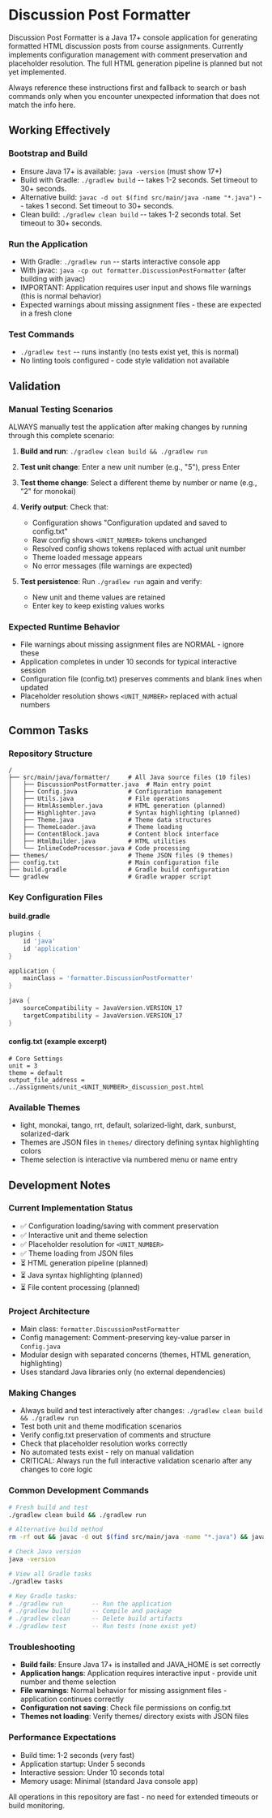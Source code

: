 
# Discussion Post Formatter

Discussion Post Formatter is a Java 17+ console application for generating formatted HTML discussion posts from course assignments. Currently implements configuration management with comment preservation and placeholder resolution. The full HTML generation pipeline is planned but not yet implemented.

Always reference these instructions first and fallback to search or bash commands only when you encounter unexpected information that does not match the info here.

## Working Effectively

### Bootstrap and Build
- Ensure Java 17+ is available: `java -version` (must show 17+)
- Build with Gradle: `./gradlew build` -- takes 1-2 seconds. Set timeout to 30+ seconds.
- Alternative build: `javac -d out $(find src/main/java -name "*.java")` -- takes 1 second. Set timeout to 30+ seconds.
- Clean build: `./gradlew clean build` -- takes 1-2 seconds total. Set timeout to 30+ seconds.

### Run the Application
- With Gradle: `./gradlew run` -- starts interactive console app
- With javac: `java -cp out formatter.DiscussionPostFormatter` (after building with javac)
- IMPORTANT: Application requires user input and shows file warnings (this is normal behavior)
- Expected warnings about missing assignment files - these are expected in a fresh clone

### Test Commands
- `./gradlew test` -- runs instantly (no tests exist yet, this is normal)
- No linting tools configured - code style validation not available

## Validation

### Manual Testing Scenarios
ALWAYS manually test the application after making changes by running through this complete scenario:

1. **Build and run**: `./gradlew clean build && ./gradlew run`
2. **Test unit change**: Enter a new unit number (e.g., "5"), press Enter
3. **Test theme change**: Select a different theme by number or name (e.g., "2" for monokai)
4. **Verify output**: Check that:
   - Configuration shows "Configuration updated and saved to config.txt"
   - Raw config shows `<UNIT_NUMBER>` tokens unchanged
   - Resolved config shows tokens replaced with actual unit number
   - Theme loaded message appears
   - No error messages (file warnings are expected)

5. **Test persistence**: Run `./gradlew run` again and verify:
   - New unit and theme values are retained
   - Enter key to keep existing values works

### Expected Runtime Behavior
- File warnings about missing assignment files are NORMAL - ignore these
- Application completes in under 10 seconds for typical interactive session
- Configuration file (config.txt) preserves comments and blank lines when updated
- Placeholder resolution shows `<UNIT_NUMBER>` replaced with actual numbers

## Common Tasks

### Repository Structure
```
/
├── src/main/java/formatter/     # All Java source files (10 files)
│   ├── DiscussionPostFormatter.java  # Main entry point
│   ├── Config.java              # Configuration management
│   ├── Utils.java               # File operations
│   ├── HtmlAssembler.java       # HTML generation (planned)
│   ├── Highlighter.java         # Syntax highlighting (planned)
│   ├── Theme.java               # Theme data structures
│   ├── ThemeLoader.java         # Theme loading
│   ├── ContentBlock.java        # Content block interface
│   ├── HtmlBuilder.java         # HTML utilities
│   └── InlineCodeProcessor.java # Code processing
├── themes/                      # Theme JSON files (9 themes)
├── config.txt                   # Main configuration file
├── build.gradle                 # Gradle build configuration
└── gradlew                      # Gradle wrapper script
```

### Key Configuration Files

#### build.gradle
```gradle
plugins {
    id 'java'
    id 'application'
}

application {
    mainClass = 'formatter.DiscussionPostFormatter'
}

java {
    sourceCompatibility = JavaVersion.VERSION_17
    targetCompatibility = JavaVersion.VERSION_17
}
```

#### config.txt (example excerpt)
```
# Core Settings
unit = 3
theme = default
output_file_address = ../assignments/unit_<UNIT_NUMBER>_discussion_post.html
```

### Available Themes
- light, monokai, tango, rrt, default, solarized-light, dark, sunburst, solarized-dark
- Themes are JSON files in `themes/` directory defining syntax highlighting colors
- Theme selection is interactive via numbered menu or name entry

## Development Notes

### Current Implementation Status
- ✅ Configuration loading/saving with comment preservation
- ✅ Interactive unit and theme selection
- ✅ Placeholder resolution for `<UNIT_NUMBER>`
- ✅ Theme loading from JSON files
- ⏳ HTML generation pipeline (planned)
- ⏳ Java syntax highlighting (planned)
- ⏳ File content processing (planned)

### Project Architecture
- Main class: `formatter.DiscussionPostFormatter`
- Config management: Comment-preserving key-value parser in `Config.java`
- Modular design with separated concerns (themes, HTML generation, highlighting)
- Uses standard Java libraries only (no external dependencies)

### Making Changes
- Always build and test interactively after changes: `./gradlew clean build && ./gradlew run`
- Test both unit and theme modification scenarios
- Verify config.txt preservation of comments and structure
- Check that placeholder resolution works correctly
- No automated tests exist - rely on manual validation
- CRITICAL: Always run the full interactive validation scenario after any changes to core logic

### Common Development Commands
```bash
# Fresh build and test
./gradlew clean build && ./gradlew run

# Alternative build method
rm -rf out && javac -d out $(find src/main/java -name "*.java") && java -cp out formatter.DiscussionPostFormatter

# Check Java version
java -version

# View all Gradle tasks
./gradlew tasks

# Key Gradle tasks:
# ./gradlew run        -- Run the application
# ./gradlew build      -- Compile and package
# ./gradlew clean      -- Delete build artifacts
# ./gradlew test       -- Run tests (none exist yet)
```

### Troubleshooting
- **Build fails**: Ensure Java 17+ is installed and JAVA_HOME is set correctly
- **Application hangs**: Application requires interactive input - provide unit number and theme selection
- **File warnings**: Normal behavior for missing assignment files - application continues correctly
- **Configuration not saving**: Check file permissions on config.txt
- **Themes not loading**: Verify themes/ directory exists with JSON files

### Performance Expectations
- Build time: 1-2 seconds (very fast)
- Application startup: Under 5 seconds
- Interactive session: Under 10 seconds total
- Memory usage: Minimal (standard Java console app)

All operations in this repository are fast - no need for extended timeouts or build monitoring.
